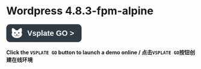 # Wordpress 4.8.3-fpm-alpine

<a href="https://www.vsplate.com/?docker-compose=https://github.com/vsplate/dcenvs/wordpress/4.8.3-fpm-alpine"><img alt="VSPLATE GO" src="https://raw.githubusercontent.com/vsplate/images/master/vsgo_btn.png" width="200px"></a>

**Click the `VSPLATE GO` button to launch a demo online / 点击`VSPLATE GO`按钮创建在线环境**